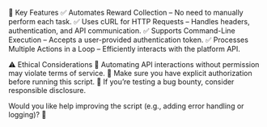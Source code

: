 🔹 Key Features
✅ Automates Reward Collection – No need to manually perform each task.
✅ Uses cURL for HTTP Requests – Handles headers, authentication, and API communication.
✅ Supports Command-Line Execution – Accepts a user-provided authentication token.
✅ Processes Multiple Actions in a Loop – Efficiently interacts with the platform API.

⚠️ Ethical Considerations
🔴 Automating API interactions without permission may violate terms of service.
🔴 Make sure you have explicit authorization before running this script.
🔴 If you’re testing a bug bounty, consider responsible disclosure.

Would you like help improving the script (e.g., adding error handling or logging)? 🚀
